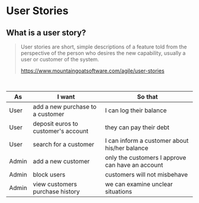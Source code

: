 # User Stories
## What is a user story?

> User stories are short, simple descriptions of a feature told 
> from the perspective of the person who desires the new capability, 
> usually a user or customer of the system.
>
> https://www.mountaingoatsoftware.com/agile/user-stories

<br />


| As | I want | So that |
|----|--------|---------|
| User | add a new purchase to a customer | I can log their balance |
| User | deposit euros to customer's account | they can pay their debt
| User | search for a customer | I can inform a customer about his/her balance |
| Admin | add a new customer | only the customers I approve can have an account |
| Admin | block users | customers will not misbehave |
| Admin | view customers purchase history | we can examine unclear situations |
